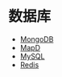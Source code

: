 # 数据库
- [MongoDB](/DataBase/MongoDB/Root.md)
- [MapD](/DataBase/MapD/Root.md)
- [MySQL](/DataBase/MySQL/Root.md)
- [Redis](/DataBase/Redis/Root.md)